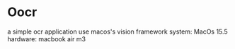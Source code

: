 # Oocr
a simple ocr application use macos's vision framework
system: MacOs 15.5
hardware: macbook air m3
